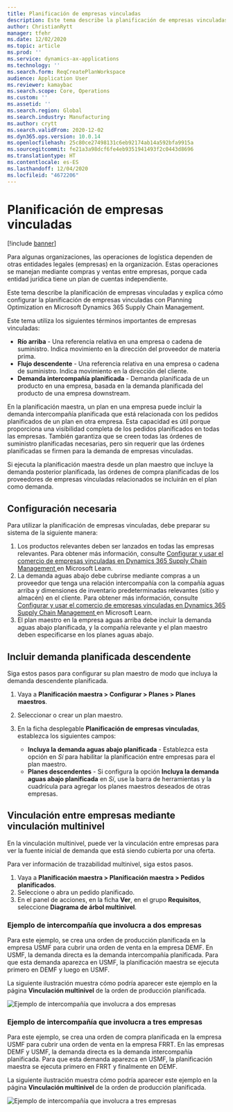 ```yaml
---
title: Planificación de empresas vinculadas
description: Este tema describe la planificación de empresas vinculadas y explica cómo configurar la planificación de empresas vinculadas con Planning Optimization en Microsoft Dynamics 365 Supply Chain Management.
author: ChristianRytt
manager: tfehr
ms.date: 12/02/2020
ms.topic: article
ms.prod: ''
ms.service: dynamics-ax-applications
ms.technology: ''
ms.search.form: ReqCreatePlanWorkspace
audience: Application User
ms.reviewer: kamaybac
ms.search.scope: Core, Operations
ms.custom: ''
ms.assetid: ''
ms.search.region: Global
ms.search.industry: Manufacturing
ms.author: crytt
ms.search.validFrom: 2020-12-02
ms.dyn365.ops.version: 10.0.14
ms.openlocfilehash: 25c80ce27498131c6eb92174ab14a592bfa9915a
ms.sourcegitcommit: fe21a3a98dcf6fe4eb9351941493f2c0443d8696
ms.translationtype: HT
ms.contentlocale: es-ES
ms.lasthandoff: 12/04/2020
ms.locfileid: "4672206"
---
```

# <a name="intercompany-planning"></a>Planificación de empresas vinculadas

[!include [banner](../../includes/banner.md)]

Para algunas organizaciones, las operaciones de logística dependen de otras entidades legales (empresas) en la organización. Estas operaciones se manejan mediante compras y ventas entre empresas, porque cada entidad jurídica tiene un plan de cuentas independiente.

Este tema describe la planificación de empresas vinculadas y explica cómo configurar la planificación de empresas vinculadas con Planning Optimization en Microsoft Dynamics 365 Supply Chain Management.

Este tema utiliza los siguientes términos importantes de empresas vinculadas:

- **Río arriba** - Una referencia relativa en una empresa o cadena de suministro. Indica movimiento en la dirección del proveedor de materia prima.
- **Flujo descendente** - Una referencia relativa en una empresa o cadena de suministro. Indica movimiento en la dirección del cliente.
- **Demanda intercompañía planificada** - Demanda planificada de un producto en una empresa, basada en la demanda planificada del producto de una empresa downstream.

En la planificación maestra, un plan en una empresa puede incluir la demanda intercompañía planificada que está relacionada con los pedidos planificados de un plan en otra empresa. Esta capacidad es útil porque proporciona una visibilidad completa de los pedidos planificados en todas las empresas. También garantiza que se creen todas las órdenes de suministro planificadas necesarias, pero sin requerir que las órdenes planificadas se firmen para la demanda de empresas vinculadas.

Si ejecuta la planificación maestra desde un plan maestro que incluye la demanda posterior planificada, las órdenes de compra planificadas de los proveedores de empresas vinculadas relacionados se incluirán en el plan como demanda.

## <a name="required-setup"></a>Configuración necesaria

Para utilizar la planificación de empresas vinculadas, debe preparar su sistema de la siguiente manera:

1. Los productos relevantes deben ser lanzados en todas las empresas relevantes. Para obtener más información, consulte [Configurar y usar el comercio de empresas vinculadas en Dynamics 365 Supply Chain Management ](https://docs.microsoft.com/learn/modules/configure-use-intercompany-trade-dyn365-supply-chain-mgmt/) en Microsoft Learn.
1. La demanda aguas abajo debe cubrirse mediante compras a un proveedor que tenga una relación intercompañía con la compañía aguas arriba y dimensiones de inventario predeterminadas relevantes (sitio y almacén) en el cliente. Para obtener más información, consulte [Configurar y usar el comercio de empresas vinculadas en Dynamics 365 Supply Chain Management ](https://docs.microsoft.com/learn/modules/configure-use-intercompany-trade-dyn365-supply-chain-mgmt/) en Microsoft Learn.
1. El plan maestro en la empresa aguas arriba debe incluir la demanda aguas abajo planificada, y la compañía relevante y el plan maestro deben especificarse en los planes aguas abajo.

## <a name="include-planned-downstream-demand"></a>Incluir demanda planificada descendente

Siga estos pasos para configurar su plan maestro de modo que incluya la demanda descendente planificada.

1. Vaya a **Planificación maestra \> Configurar \> Planes \> Planes maestros**.
1. Seleccionar o crear un plan maestro.
1. En la ficha desplegable **Planificación de empresas vinculadas**, establezca los siguientes campos:

    - **Incluya la demanda aguas abajo planificada** - Establezca esta opción en *Sí* para habilitar la planificación entre empresas para el plan maestro.
    - **Planes descendentes** - Si configura la opción **Incluya la demanda aguas abajo planificada** en *Sí*, use la barra de herramientas y la cuadrícula para agregar los planes maestros deseados de otras empresas.

## <a name="peg-across-companies-by-using-multilevel-pegging"></a>Vinculación entre empresas mediante vinculación multinivel

En la vinculación multinivel, puede ver la vinculación entre empresas para ver la fuente inicial de demanda que está siendo cubierta por una oferta.

Para ver información de trazabilidad multinivel, siga estos pasos.

1. Vaya a **Planificación maestra \> Planificación maestra \> Pedidos planificados**.
1. Seleccione o abra un pedido planificado.
1. En el panel de acciones, en la ficha **Ver**, en el grupo **Requisitos**, seleccione **Diagrama de árbol multinivel**.

### <a name="intercompany-example-that-involves-two-companies"></a>Ejemplo de intercompañía que involucra a dos empresas

Para este ejemplo, se crea una orden de producción planificada en la empresa USMF para cubrir una orden de venta en la empresa DEMF. En USMF, la demanda directa es la demanda intercompañía planificada. Para que esta demanda aparezca en USMF, la planificación maestra se ejecuta primero en DEMF y luego en USMF.

La siguiente ilustración muestra cómo podría aparecer este ejemplo en la página **Vinculación multinivel** de la orden de producción planificada.

![Ejemplo de intercompañía que involucra a dos empresas](media/IntercompanyPlanning1.png)

### <a name="intercompany-example-that-involves-three-companies"></a>Ejemplo de intercompañía que involucra a tres empresas

Para este ejemplo, se crea una orden de compra planificada en la empresa USMF para cubrir una orden de venta en la empresa FRRT. En las empresas DEMF y USMF, la demanda directa es la demanda intercompañía planificada. Para que esta demanda aparezca en USMF, la planificación maestra se ejecuta primero en FRRT y finalmente en DEMF.

La siguiente ilustración muestra cómo podría aparecer este ejemplo en la página **Vinculación multinivel** de la orden de producción planificada.

![Ejemplo de intercompañía que involucra a tres empresas](media/IntercompanyPlanning2.png)

